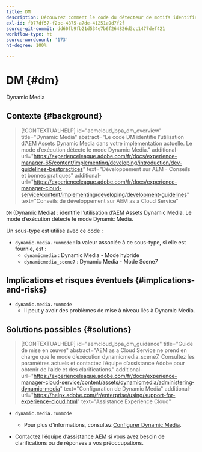 ```yaml
---
title: DM
description: Découvrez comment le code du détecteur de motifs identifie l’utilisation d’AEM Assets - Dynamic Media.
exl-id: f077df57-f2bc-4875-a7de-41251a9d7f2f
source-git-commit: dd60fb9fb21d534e7b6f264826d3cc1477def421
workflow-type: ht
source-wordcount: '173'
ht-degree: 100%

---
```


# DM {#dm}

Dynamic Media

## Contexte {#background}

>[!CONTEXTUALHELP]
>id="aemcloud_bpa_dm_overview"
>title="Dynamic Media"
>abstract="Le code DM identifie l’utilisation d’AEM Assets Dynamic Media dans votre implémentation actuelle. Le mode d’exécution détecte le mode Dynamic Media."
>additional-url="https://experienceleague.adobe.com/fr/docs/experience-manager-65/content/implementing/developing/introduction/dev-guidelines-bestpractices" text="Développement sur AEM - Conseils et bonnes pratiques"
>additional-url="https://experienceleague.adobe.com/fr/docs/experience-manager-cloud-service/content/implementing/developing/development-guidelines" text="Conseils de développement sur AEM as a Cloud Service"

`DM` (Dynamic Media) : identifie l’utilisation d’AEM Assets Dynamic Media. Le mode d’exécution détecte le mode Dynamic Media.

Un sous-type est utilisé avec ce code :

* `dynamic.media.runmode` : la valeur associée à ce sous-type, si elle est fournie, est :
   * `dynamicmedia` : Dynamic Media - Mode hybride
   * `dynamicmedia_scene7` : Dynamic Media - Mode Scene7

## Implications et risques éventuels {#implications-and-risks}

* `dynamic.media.runmode`
   * Il peut y avoir des problèmes de mise à niveau liés à Dynamic Media.

## Solutions possibles {#solutions}

>[!CONTEXTUALHELP]
>id="aemcloud_bpa_dm_guidance"
>title="Guide de mise en œuvre"
>abstract="AEM as a Cloud Service ne prend en charge que le mode d’exécution dynamicmedia_scene7. Consultez les paramètres actuels et contactez l’équipe d’assistance Adobe pour obtenir de l’aide et des clarifications."
>additional-url="https://experienceleague.adobe.com/fr/docs/experience-manager-cloud-service/content/assets/dynamicmedia/administering-dynamic-media" text="Configuration de Dynamic Media"
>additional-url="https://helpx.adobe.com/fr/enterprise/using/support-for-experience-cloud.html" text="Assistance Experience Cloud"


* `dynamic.media.runmode`
   * Pour plus d’informations, consultez [Configurer Dynamic Media](https://experienceleague.adobe.com/fr/docs/experience-manager-cloud-service/content/assets/dynamicmedia/administering-dynamic-media).

* Contactez l’[équipe d’assistance AEM](https://helpx.adobe.com/fr/enterprise/using/support-for-experience-cloud.html) si vous avez besoin de clarifications ou de réponses à vos préoccupations.
